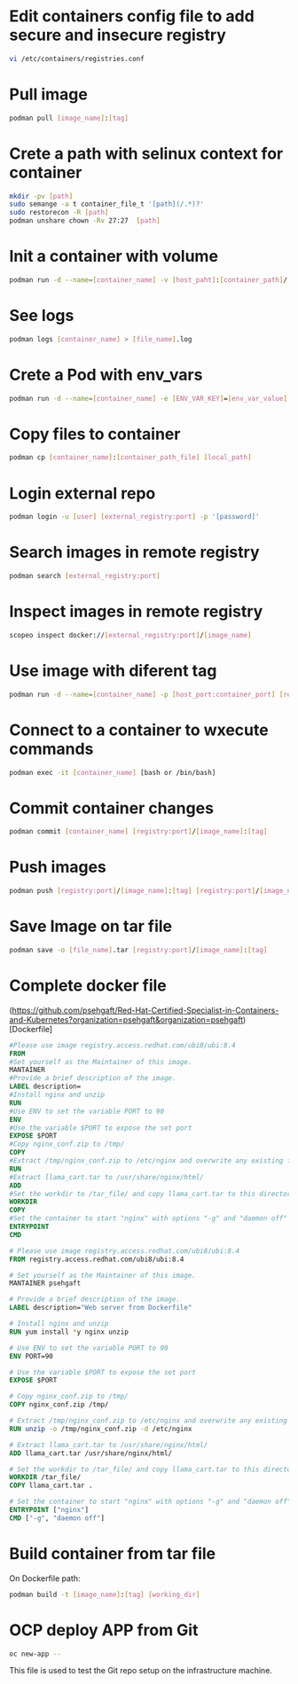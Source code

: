 # Edit containers config file to add secure and insecure registry

```sh
vi /etc/containers/registries.conf
```
# Pull image

```sh
podman pull [image_name]:[tag]
```

# Crete a path with selinux context for container

```sh
mkdir -pv [path]
sudo semange -a t container_file_t '[path](/.*)?'
sudo restorecon -R [path]
podman unshare chown -Rv 27:27  [path] 
```

# Init a container with volume

```sh
podman run -d --name=[container_name] -v [host_paht]:[container_path]/:Z --pod [pod_name] [image:tag]
```

# See logs

```sh
podman logs [container_name] > [file_name].log
```

# Crete a Pod with env_vars

```sh
podman run -d --name=[container_name] -e [ENV_VAR_KEY]=[env_var_value] -p [host_port]:[container_pod] [image_name]:[tag]
```
# Copy files to container

```sh
podman cp [container_name]:[container_path_file] [local_path]
```

# Login external repo

```sh
podman login -u [user] [external_registry:port] -p '[password]'
```

# Search images in remote registry

```sh
podman search [external_registry:port]
```

# Inspect images in remote registry

```sh
scopeo inspect docker://[external_registry:port]/[image_name]
```
# Use image with diferent tag

```sh
podman run -d --name=[container_name] -p [host_port:container_port] [registry:port]/[image_name]:[tag]
```

# Connect to a container to wxecute commands

```sh
podman exec -it [container_name] [bash or /bin/bash]
```

# Commit container changes

```sh
podman commit [container_name] [registry:port]/[image_name]:[tag]
```

# Push images

```sh
podman push [registry:port]/[image_name]:[tag] [registry:port]/[image_name]:[tag]
```

# Save Image on tar file

```sh
podman save -o [file_name].tar [registry:port]/[image_name]:[tag]
```

# Complete docker file

(https://github.com/psehgaft/Red-Hat-Certified-Specialist-in-Containers-and-Kubernetes?organization=psehgaft&organization=psehgaft)[Dockerfile]

```Dockerfile
#Please use image registry.access.redhat.com/ubi8/ubi:8.4
FROM
#Set yourself as the Maintainer of this image.
MANTAINER
#Provide a brief description of the image.
LABEL description=
#Install nginx and unzip
RUN
#Use ENV to set the variable PORT to 90
ENV 
#Use the variable $PORT to expose the set port
EXPOSE $PORT
#Copy nginx_conf.zip to /tmp/
COPY
#Extract /tmp/nginx_conf.zip to /etc/nginx and overwrite any existing files (hint use -o and -d options for unzip)
RUN
#Extract llama_cart.tar to /usr/share/nginx/html/
ADD
#Set the workdir to /tar_file/ and copy llama_cart.tar to this directory without uncompressing it.
WORKDIR
COPY
#Set the container to start "nginx" with options "-g" and "daemon off" as overwritable options(hint: use ENTRYPOINT and CMD).
ENTRYPOINT
CMD
```

```Dockerfile
# Please use image registry.access.redhat.com/ubi8/ubi:8.4
FROM registry.access.redhat.com/ubi8/ubi:8.4

# Set yourself as the Maintainer of this image.
MANTAINER psehgaft

# Provide a brief description of the image.
LABEL description="Web server from Dockerfile"

# Install nginx and unzip
RUN yum install *y nginx unzip

# Use ENV to set the variable PORT to 90
ENV PORT=90

# Use the variable $PORT to expose the set port
EXPOSE $PORT

# Copy nginx_conf.zip to /tmp/
COPY nginx_conf.zip /tmp/

# Extract /tmp/nginx_conf.zip to /etc/nginx and overwrite any existing files (hint use -o and -d options for unzip)
RUN unzip -o /tmp/nginx_conf.zip -d /etc/nginx

# Extract llama_cart.tar to /usr/share/nginx/html/
ADD llama_cart.tar /usr/share/nginx/html/

# Set the workdir to /tar_file/ and copy llama_cart.tar to this directory without uncompressing it.
WORKDIR /tar_file/
COPY llama_cart.tar .

# Set the container to start "nginx" with options "-g" and "daemon off" as overwritable options(hint: use ENTRYPOINT and CMD).
ENTRYPOINT ["nginx"]
CMD ["-g", "daemon off"]
```

# Build container from tar file

On Dockerfile path:

```sh
podman build -t [image_name]:[tag] [working_dir]
```

# OCP deploy APP from Git

```sh
oc new-app --
```

This file is used to test the Git repo setup on the infrastructure machine.
